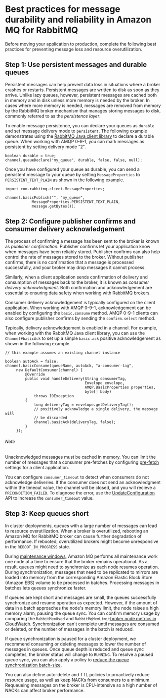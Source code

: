 # Best practices for message durability and reliability in Amazon MQ for RabbitMQ

Before moving your application to production, complete the following best practices for preventing message loss and resource overutilization.

## Step 1: Use persistent messages and durable queues

Persistent messages can help prevent data loss in situations where a broker crashes or restarts. Persistent messages are written to disk as soon as they arrive. Unlike lazy queues, however, persistent messages are cached both in memory and in disk unless more memory is needed by the broker. In cases where more memory is needed, messages are removed from memory by the RabbitMQ broker mechanism that manages storing messages to disk, commonly referred to as the _persistence layer_.

To enable message persistence, you can declare your queues as `durable` and set message delivery mode to `persistent`. The following example demonstrates using the [RabbitMQ Java client library](https://www.rabbitmq.com/java-client.html) to declare a durable queue. When working with AMQP 0-9-1, you can mark messages as persistent by setting delivery mode "2".

```
boolean durable = true;
channel.queueDeclare("my_queue", durable, false, false, null);
```

Once you have configured your queue as durable, you can send a persistent message to your queue by setting `MessageProperties` to `PERSISTENT_TEXT_PLAIN` as shown in the following example.

```
import com.rabbitmq.client.MessageProperties;

channel.basicPublish("", "my_queue",
            MessageProperties.PERSISTENT_TEXT_PLAIN,
            message.getBytes());
```

## Step 2: Configure publisher confirms and consumer delivery acknowledgement

The process of confirming a message has been sent to the broker is known as _publisher confirmation_. Publisher confirms let your application know when messages have been reliably stored. Publisher confirms can also help control the rate of messages stored to the broker. Without publisher confirms, there is no confirmation that a message is processed successfully, and your broker may drop messages it cannot process.

Similarly, when a client application sends confirmation of delivery and consumption of messages back to the broker, it is known as _consumer delivery acknowledgment_. Both confirmation and acknowledgement are essential to ensuring data safety when working with RabbitMQ brokers.

Consumer delivery acknowledgement is typically configured on the client application. When working with AMQP 0-9-1, acknowledgement can be enabled by configuring the `basic.consume` method. AMQP 0-9-1 clients can also configure publisher confirms by sending the `confirm.select` method.

Typically, delivery acknowledgement is enabled in a channel. For example, when working with the RabbitMQ Java client library, you can use the `Channel#basicAck` to set up a simple `basic.ack` positive acknowledgement as shown in the following example.

```
// this example assumes an existing channel instance

boolean autoAck = false;
channel.basicConsume(queueName, autoAck, "a-consumer-tag",
     new DefaultConsumer(channel) {
         @Override
         public void handleDelivery(String consumerTag,
                                    Envelope envelope,
                                    AMQP.BasicProperties properties,
                                    byte[] body)
             throws IOException
         {
             long deliveryTag = envelope.getDeliveryTag();
             // positively acknowledge a single delivery, the message will
             // be discarded
             channel.basicAck(deliveryTag, false);
         }
     });
```

###### Note

Unacknowledged messages must be cached in memory. You can limit the number of messages that a consumer pre-fetches by configuring [pre-fetch](https://docs.aws.amazon.com/amazon-mq/latest/developer-guide/best-practices-performance.html#configure-prefetching) settings for a client application.

You can configure `consumer_timeout` to detect when consumers do not acknowledge deliveries. If the consumer does not send an acknowledgment within the timeout value, the channel will be closed, and you will recieve a `PRECONDITION_FAILED`. To diagnose the error, use the [UpdateConfiguration](https://docs.aws.amazon.com/amazon-mq/latest/api-reference/configurations-configuration-id.html) API to increase the `consumer_timeout` value.

## Step 3: Keep queues short

In cluster deployments, queues with a large number of messages can lead to resource overutilization. When a broker is overutilized, rebooting an Amazon MQ for RabbitMQ broker can cause further degradation of performance. If rebooted, overutilized brokers might become unresponsive in the `REBOOT_IN_PROGRESS` state.

During [maintenance windows](https://docs.aws.amazon.com/amazon-mq/latest/developer-guide/amazon-mq-rabbitmq-editing-broker-preferences.html#rabbitmq-edit-current-configuration-console), Amazon MQ performs all maintenance work one node at a time to ensure that the broker remains operational. As a result, queues might need to synchronize as each node resumes operation. During synchronization, messages that need to be replicated to mirrors are loaded into memory from the corresponding Amazon Elastic Block Store (Amazon EBS) volume to be processed in batches. Processing messages in batches lets queues synchronize faster.

If queues are kept short and messages are small, the queues successfully synchronize and resume operation as expected. However, if the amount of data in a batch approaches the node's memory limit, the node raises a high memory alarm, pausing the queue sync. You can confirm memory usage by comparing the `RabbitMemUsed` and `RabbitMqMemLimit`[broker node metrics in CloudWatch](https://docs.aws.amazon.com/amazon-mq/latest/developer-guide/amazon-mq-accessing-metrics.html). Synchronization can't complete until messages are consumed or deleted, or the number of messages in the batch is reduced.

If queue synchronization is paused for a cluster deployment, we recommend consuming or deleting messages to lower the number of messages in queues. Once queue depth is reduced and queue sync completes, the broker status will change to `RUNNING`. To resolve a paused queue sync, you can also apply a policy to [reduce the queue synchronization batch-size](https://docs.aws.amazon.com/amazon-mq/latest/developer-guide/rabbitmq-queue-sync.html).

You can also define auto-delete and TTL policies to proactively reduce resource usage, as well as keep NACKs from consumers to a minimum. Requeueing messages on the broker is CPU-intensive so a high number of NACKs can affect broker performance.

